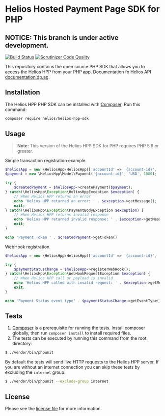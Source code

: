 # Helios Hosted Payment Page SDK for PHP

## NOTICE: This branch is under active development.

[![Build Status](https://img.shields.io/travis/helios-api/php-helios-hpp-sdk/master.svg)](https://travis-ci.org/helios-api/php-helios-hpp-sdk)
[![Scrutinizer Code Quality](https://scrutinizer-ci.com/g/helios-api/php-helios-hpp-sdk/badges/quality-score.png?b=master)](https://scrutinizer-ci.com/g/helios-api/php-helios-hpp-sdk/?branch=master)


This repository contains the open source PHP SDK that allows you to access the Helios HPP from your PHP app. Documentation fo Helios API  [documentation.dp.ag](http://documentation.dp.ag).


## Installation

The Helios HPP PHP SDK can be installed with [Composer](https://getcomposer.org/). Run this command:

```sh
composer require helios/helios-hpp-sdk
```


## Usage

> **Note:** This version of the Helios HPP SDK for PHP requires PHP 5.6 or greater.

Simple transaction registration example.

```php
$heliosApp = new \HeliosHpp\HeliosHpp(['accountId' => '{account-id}', 'url' => '{helios-hpp-url}']);
$payment = new \HeliosHpp\Model\Payment('{account-id}', 'USD', 1000);

try {
    $createdPayment = $heliosApp->createPayment($payment);
} catch(\HeliosHpp\Exception\HeliosHppException $exception) {
    // When Helios HPP returns an error
    echo 'Helios HPP returned an error: ' . $exception->getMessage();
    exit;
} catch(\HeliosHpp\Exception\PaymentBodyException $exception) {
    // When Helios HPP returns invalid response
    echo 'Helios HPP returned invalid response: ' . $exception->getMessage();
    exit;
}

echo 'Payment Token ' . $createdPayment->getToken() 
```

WebHook registration.

```php
$heliosApp = new \HeliosHpp\HeliosHpp(['accountId' => '{account-id}', 'url' => '{helios-hpp-url}']);

try {
    $paymentStatusChange = $heliosApp->registerWebHook();
} catch(\HeliosHpp\Exception\WebHookRequestException $exception) {
    // When Helios HPP call or payload is invalid
    echo 'Helios HPP called with invalid request: ' . $exception->getMessage();
    exit;
}

echo 'Payment Status event type' . $paymentStatusChange->getEventType(); 
```

## Tests

1. [Composer](https://getcomposer.org/) is a prerequisite for running the tests. Install composer globally, then run `composer install` to install required files.
3. The tests can be executed by running this command from the root directory:

```bash
$ ./vendor/bin/phpunit
```

By default the tests will send live HTTP requests to the Helios HPP server. If you are without an internet connection you can skip these tests by excluding the `internet` group.

```bash
$ ./vendor/bin/phpunit --exclude-group internet
```

## License

Please see the [license file](https://github.com/helios-api/php-helios-hpp-sdk/blob/master/LICENSE) for more information.
